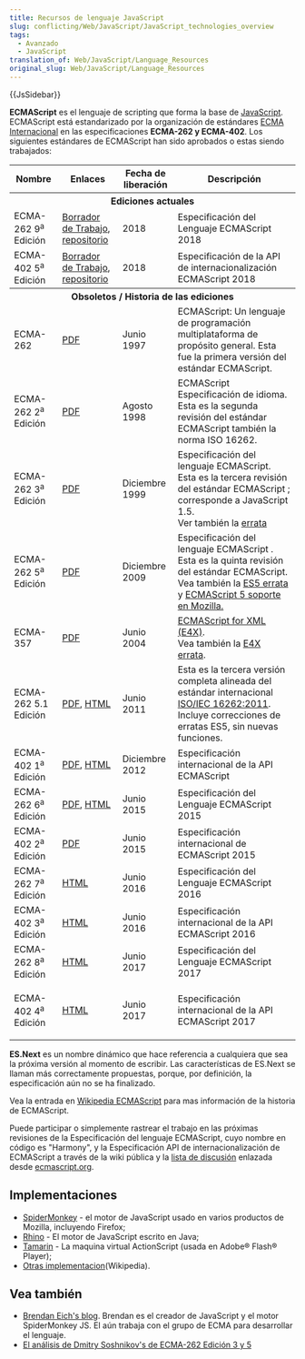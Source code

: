 ```yaml
---
title: Recursos de lenguaje JavaScript
slug: conflicting/Web/JavaScript/JavaScript_technologies_overview
tags:
  - Avanzado
  - JavaScript
translation_of: Web/JavaScript/Language_Resources
original_slug: Web/JavaScript/Language_Resources
---
```

{{JsSidebar}}

**ECMAScript** es el lenguaje de scripting que forma la base de [JavaScript](/es/docs/JavaScript). ECMAScript está estandarizado por la organización de estándares [ECMA Internacional](http://www.ecma-international.org/) en las especificaciones **ECMA-262 y ECMA-402**. Los siguientes estándares de ECMAScript han sido aprobados o estas siendo trabajados:

<table class="standard-table">
  <tbody>
    <tr>
      <th>Nombre</th>
      <th>Enlaces</th>
      <th>Fecha de liberación</th>
      <th>Descripción</th>
    </tr>
    <tr>
      <th colspan="4">Ediciones actuales</th>
    </tr>
    <tr>
      <td>ECMA-262 9<sup>a</sup> Edición</td>
      <td>
        <a href="https://tc39.github.io/ecma262/">Borrador de Trabajo</a>,
        <a href="https://github.com/tc39/ecma262">repositorio</a>
      </td>
      <td>2018</td>
      <td>Especificación del Lenguaje ECMAScript 2018</td>
    </tr>
    <tr>
      <td>ECMA-402 5<sup>a</sup> Edición</td>
      <td>
        <a href="https://tc39.github.io/ecma402/">Borrador de Trabajo</a>,
        <a href="https://github.com/tc39/ecma402">repositorio</a>
      </td>
      <td>2018</td>
      <td>Especificación de la API de internacionalización ECMAScript 2018</td>
    </tr>
    <tr>
      <th colspan="4">Obsoletos / Historia de las ediciones</th>
    </tr>
    <tr>
      <td>ECMA-262</td>
      <td>
        <a
          href="http://www.ecma-international.org/publications/files/ECMA-ST-ARCH/ECMA-262,%201st%20edition,%20June%201997.pdf"
          >PDF</a
        >
      </td>
      <td>Junio 1997</td>
      <td>
        ECMAScript: Un lenguaje de programación multiplataforma de propósito
        general. Esta fue la primera versión del estándar ECMAScript.
      </td>
    </tr>
    <tr>
      <td>ECMA-262 2<sup>a</sup> Edición</td>
      <td>
        <a
          href="http://www.ecma-international.org/publications/files/ECMA-ST-ARCH/ECMA-262,%202nd%20edition,%20August%201998.pdf"
          >PDF</a
        >
      </td>
      <td>Agosto 1998</td>
      <td>
        ECMAScript Especificación de idioma. Esta es la segunda revisión del
        estándar ECMAScript también la norma ISO 16262.
      </td>
    </tr>
    <tr>
      <td>ECMA-262 3<sup>a</sup> Edición</td>
      <td>
        <a
          href="http://www.ecma-international.org/publications/files/ECMA-ST-ARCH/ECMA-262,%203rd%20edition,%20December%201999.pdf"
          >PDF</a
        >
      </td>
      <td>Diciembre 1999</td>
      <td>
        Especificación del lenguaje ECMAScript. Esta es la tercera revisión del
        estándar ECMAScript ; corresponde a JavaScript 1.5.<br />Ver también la
        <a href="http://www.mozilla.org/js/language/E262-3-errata.html"
          >errata</a
        >
      </td>
    </tr>
    <tr>
      <td>ECMA-262 5<sup>a</sup> Edición</td>
      <td>
        <a
          href="http://www.ecma-international.org/publications/files/ECMA-ST-ARCH/ECMA-262%205th%20edition%20December%202009.pdf"
          >PDF</a
        >
      </td>
      <td>Diciembre 2009</td>
      <td>
        Especificación del lenguaje ECMAScript . Esta es la quinta revisión del
        estándar ECMAScript.<br />Vea también la
        <a
          href="http://wiki.ecmascript.org/doku.php?id=es3.1:es3.1_proposal_working_draft"
          >ES5 errata</a
        >
        y
        <a
          href="/en-US/docs/JavaScript/ECMAScript_5_support_in_Mozilla"
          title="JavaScript/ECMAScript 5 support in Mozilla"
          >ECMAScript 5 soporte en Mozilla.</a
        >
      </td>
    </tr>
    <tr>
      <td>ECMA-357</td>
      <td>
        <a
          href="http://www.ecma-international.org/publications/files/ECMA-ST-WITHDRAWN/ECMA-357,%201st%20edition,%20June%202004.pdf"
          >PDF</a
        >
      </td>
      <td>Junio 2004</td>
      <td>
        <a href="/en-US/docs/E4X" title="E4X">ECMAScript for XML (E4X)</a
        >.<br />Vea también la
        <a
          class="link-https"
          href="https://bugzilla.mozilla.org/attachment.cgi?id=169406"
          >E4X errata</a
        >.
      </td>
    </tr>
    <tr>
      <td>ECMA-262 5.1 Edición</td>
      <td>
        <a href="http://www.ecma-international.org/ecma-262/5.1/Ecma-262.pdf"
          >PDF</a
        >, <a href="http://www.ecma-international.org/ecma-262/5.1/">HTML</a>
      </td>
      <td>Junio 2011</td>
      <td>
        Esta es la tercera versión completa alineada del estándar internacional
        <a
          href="http://www.iso.org/iso/iso_catalogue/catalogue_tc/catalogue_detail.htm?csnumber=55755"
          >ISO/IEC 16262:2011</a
        >.<br />Incluye correcciones de erratas ES5, sin nuevas funciones.
      </td>
    </tr>
    <tr>
      <td>ECMA-402 1<sup>a</sup> Edición</td>
      <td>
        <a href="http://ecma-international.org/ecma-402/1.0/ECMA-402.pdf">PDF</a
        >,
        <a href="http://ecma-international.org/ecma-402/1.0/index.html">HTML</a>
      </td>
      <td>Diciembre 2012</td>
      <td>Especificación internacional de la API ECMAScript</td>
    </tr>
    <tr>
      <td>ECMA-262 6<sup>a</sup> Edición</td>
      <td>
        <a
          href="http://www.ecma-international.org/publications/files/ECMA-ST/Ecma-262.pdf"
          >PDF</a
        >,
        <a href="http://www.ecma-international.org/ecma-262/6.0/index.html"
          >HTML</a
        >
      </td>
      <td>Junio 2015</td>
      <td>Especificación del Lenguaje ECMAScript 2015</td>
    </tr>
    <tr>
      <td>ECMA-402 2<sup>a</sup> Edición</td>
      <td>
        <a href="http://www.ecma-international.org/ecma-402/2.0/ECMA-402.pdf"
          >PDF</a
        >
      </td>
      <td>Junio 2015</td>
      <td>Especificación internacional de ECMAScript 2015</td>
    </tr>
    <tr>
      <td>
        ECMA-262 7<sup>a</sup> Edición
      </td>
      <td>
        <a href="http://www.ecma-international.org/ecma-262/7.0/">HTML</a>
      </td>
      <td>Junio 2016</td>
      <td>Especificación del Lenguaje ECMAScript 2016</td>
    </tr>
    <tr>
      <td>ECMA-402 3<sup>a</sup> Edición</td>
      <td>
        <a href="http://www.ecma-international.org/ecma-402/3.0/">HTML</a>
      </td>
      <td>Junio 2016</td>
      <td>Especificación internacional de la API ECMAScript 2016</td>
    </tr>
    <tr>
      <td>ECMA-262 8<sup>a</sup> Edición</td>
      <td>
        <a href="http://www.ecma-international.org/ecma-262/8.0/">HTML</a>
      </td>
      <td>Junio 2017</td>
      <td>Especificación del Lenguaje ECMAScript 2017</td>
    </tr>
    <tr>
      <td>
        <p>ECMA-402 4<sup>a</sup> Edición</p>
      </td>
      <td>
        <a href="http://www.ecma-international.org/ecma-402/4.0/">HTML</a>
      </td>
      <td>Junio 2017</td>
      <td>Especificación internacional de la API ECMAScript 2017</td>
    </tr>
  </tbody>
</table>

**ES.Next** es un nombre dinámico que hace referencia a cualquiera que sea la próxima versión al momento de escribir. Las características de ES.Next se llaman más correctamente propuestas, porque, por definición, la especificación aún no se ha finalizado.

Vea la entrada en [Wikipedia ECMAScript](https://en.wikipedia.org/wiki/ECMAScript) para mas información de la historia de ECMAScript.

Puede participar o simplemente rastrear el trabajo en las próximas revisiones de la Especificación del lenguaje ECMAScript, cuyo nombre en código es "Harmony", y la Especificación API de internacionalización de ECMAScript a través de la wiki pública y la [lista de discusión](https://mail.mozilla.org/listinfo/es-discuss) enlazada desde [ecmascript.org](http://www.ecmascript.org/community.php).

## Implementaciones

- [SpiderMonkey](/es/docs/SpiderMonkey) - el motor de JavaScript usado en varios productos de Mozilla, incluyendo Firefox;
- [Rhino](/es/docs/Rhino) - El motor de JavaScript escrito en Java;
- [Tamarin](/es/docs/Tamarin) - La maquina virtual ActionScript (usada en Adobe® Flash® Player);
- [Otras implementacion](https://en.wikipedia.org/wiki/List_of_ECMAScript_engines)(Wikipedia).

## Vea también

- [Brendan Eich's blog](https://brendaneich.com/). Brendan es el creador de JavaScript y el motor SpiderMonkey JS. El aún trabaja con el grupo de ECMA para desarrollar el lenguaje.
- [El análisis de Dmitry Soshnikov's de ECMA-262 Edición 3 y 5](http://dmitrysoshnikov.com/)
